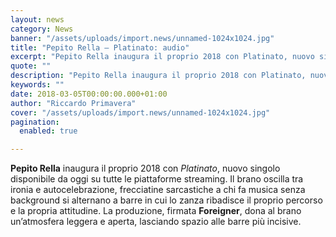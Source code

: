 ```yaml
---
layout: news
category: News
banner: "/assets/uploads/import.news/unnamed-1024x1024.jpg"
title: "Pepito Rella – Platinato: audio"
excerpt: "Pepito Rella inaugura il proprio 2018 con Platinato, nuovo singolo disponibile da oggi su tutte le piattaforme streaming. Il brano oscilla tra ironia e autocelebrazione, frecciatine sarcastiche a chi fa musica senza background si alternano a barre in cui lo zanza ribadisce il proprio percorso e la propria attitudine. La produzione, firmata Foreigner, dona al [&hellip"
quote: ""
description: "Pepito Rella inaugura il proprio 2018 con Platinato, nuovo singolo disponibile da oggi su tutte le piattaforme streaming. Il brano oscilla tra ironia e autocelebrazione, frecciatine sarcastiche a chi fa musica senza background si alternano a barre in cui lo zanza ribadisce il proprio percorso e la propria attitudine. La produzione, firmata Foreigner, dona al [&hellip"
keywords: ""
date: 2018-03-05T00:00:00.000+01:00
author: "Riccardo Primavera"
cover: "/assets/uploads/import.news/unnamed-1024x1024.jpg"
pagination:
  enabled: true

---
```


**Pepito Rella** inaugura il proprio 2018 con _Platinato_, nuovo singolo disponibile da oggi su tutte le piattaforme streaming. Il brano oscilla tra ironia e autocelebrazione, frecciatine sarcastiche a chi fa musica senza background si alternano a barre in cui lo zanza ribadisce il proprio percorso e la propria attitudine. La produzione, firmata **Foreigner**, dona al brano un’atmosfera leggera e aperta, lasciando spazio alle barre più incisive.